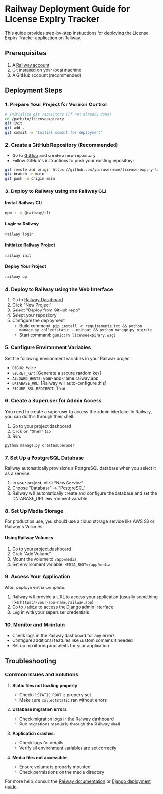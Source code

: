 # Railway Deployment Guide for License Expiry Tracker

This guide provides step-by-step instructions for deploying the License Expiry Tracker application on Railway.

## Prerequisites

1. A [Railway account](https://railway.app/)
2. [Git](https://git-scm.com/) installed on your local machine
3. A GitHub account (recommended)

## Deployment Steps

### 1. Prepare Your Project for Version Control

```bash
# Initialize git repository (if not already done)
cd /path/to/licenseexpirary
git init
git add .
git commit -m "Initial commit for deployment"
```

### 2. Create a GitHub Repository (Recommended)

- Go to [GitHub](https://github.com/) and create a new repository
- Follow GitHub's instructions to push your existing repository:

```bash
git remote add origin https://github.com/yourusername/license-expiry-tracker.git
git branch -M main
git push -u origin main
```

### 3. Deploy to Railway using the Railway CLI

#### Install Railway CLI
```bash
npm i -g @railway/cli
```

#### Login to Railway
```bash
railway login
```

#### Initialize Railway Project
```bash
railway init
```

#### Deploy Your Project
```bash
railway up
```

### 4. Deploy to Railway using the Web Interface

1. Go to [Railway Dashboard](https://railway.app/dashboard)
2. Click "New Project"
3. Select "Deploy from GitHub repo"
4. Select your repository
5. Configure the deployment:
   - Build command: `pip install -r requirements.txt && python manage.py collectstatic --noinput && python manage.py migrate`
   - Start command: `gunicorn licenseexpirary.wsgi`

### 5. Configure Environment Variables

Set the following environment variables in your Railway project:

- `DEBUG`: False
- `SECRET_KEY`: [Generate a secure random key]
- `ALLOWED_HOSTS`: your-app-name.railway.app
- `DATABASE_URL`: [Railway will auto-configure this]
- `SECURE_SSL_REDIRECT`: True

### 6. Create a Superuser for Admin Access

You need to create a superuser to access the admin interface. In Railway, you can do this through their shell:

1. Go to your project dashboard
2. Click on "Shell" tab
3. Run:
```bash
python manage.py createsuperuser
```

### 7. Set Up a PostgreSQL Database

Railway automatically provisions a PostgreSQL database when you select it as a service:

1. In your project, click "New Service"
2. Choose "Database" → "PostgreSQL"
3. Railway will automatically create and configure the database and set the DATABASE_URL environment variable

### 8. Set Up Media Storage

For production use, you should use a cloud storage service like AWS S3 or Railway's Volumes:

#### Using Railway Volumes
1. Go to your project dashboard
2. Click "Add Volume"
3. Mount the volume to `/app/media`
4. Set environment variable: `MEDIA_ROOT=/app/media`

### 9. Access Your Application

After deployment is complete:

1. Railway will provide a URL to access your application (usually something like `https://your-app-name.railway.app`)
2. Go to `/admin` to access the Django admin interface
3. Log in with your superuser credentials

### 10. Monitor and Maintain

- Check logs in the Railway dashboard for any errors
- Configure additional features like custom domains if needed
- Set up monitoring and alerts for your application

## Troubleshooting

### Common Issues and Solutions

1. **Static files not loading properly**:
   - Check if `STATIC_ROOT` is properly set
   - Make sure `collectstatic` ran without errors

2. **Database migration errors**:
   - Check migration logs in the Railway dashboard
   - Run migrations manually through the Railway shell

3. **Application crashes**:
   - Check logs for details
   - Verify all environment variables are set correctly

4. **Media files not accessible**:
   - Ensure volume is properly mounted
   - Check permissions on the media directory

For more help, consult the [Railway documentation](https://docs.railway.app/) or [Django deployment guide](https://docs.djangoproject.com/en/5.2/howto/deployment/).
